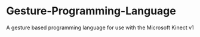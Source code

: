 # Gesture-Programming-Language
A gesture based programming language for use with the Microsoft Kinect v1
